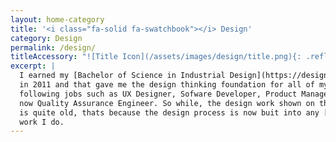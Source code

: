 ```yaml
---
layout: home-category
title: '<i class="fa-solid fa-swatchbook"></i> Design'
category: Design
permalink: /design/
titleAccessory: "![Title Icon](/assets/images/design/title.png){: .reflect-icon }{: .page-title }"
excerpt: |
  I earned my [Bachelor of Science in Industrial Design](https://design.sfsu.edu/bachelor-science-industrial-design) 
  in 2011 and that gave me the design thinking foundation for all of my
  following jobs such as UX Designer, Sofware Developer, Product Manager, and
  now Quality Assurance Engineer. So while, the design work shown on this page
  is quite old, thats because the design process is now buit into any [App](/apps) 
  work I do.
---
```

